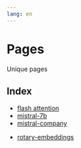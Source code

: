 ```yaml
---
lang: en
---
```

# Pages
Unique pages

## Index
- [flash attention](pages/flash-attention.md)
- [mistral-7b](pages/mistral-7b.md)
- [mistral-company](pages/mistral-company.md)
* [rotary-embeddings](pages/rotary-embeddings)